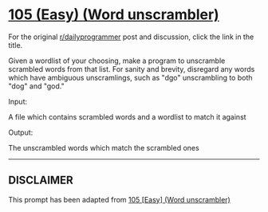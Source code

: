 # [105 (Easy) (Word unscrambler)](https://www.reddit.com/r/dailyprogrammer/comments/11shra/10202012_challenge_105_easy_word_unscrambler/)

For the original [r/dailyprogrammer](https://www.reddit.com/r/dailyprogrammer/) post and discussion, click the link in the title.

Given a wordlist of your choosing, make a program to unscramble scrambled words from that list. For sanity and brevity, disregard any words which have ambiguous unscramlings, such as "dgo" unscrambling to both "dog" and "god."

Input:

A file which contains scrambled words and a wordlist to match it against

Output:

The unscrambled words which match the scrambled ones


----
## **DISCLAIMER**
This prompt has been adapted from [105 [Easy] (Word unscrambler)](https://www.reddit.com/r/dailyprogrammer/comments/11shra/10202012_challenge_105_easy_word_unscrambler/
)
